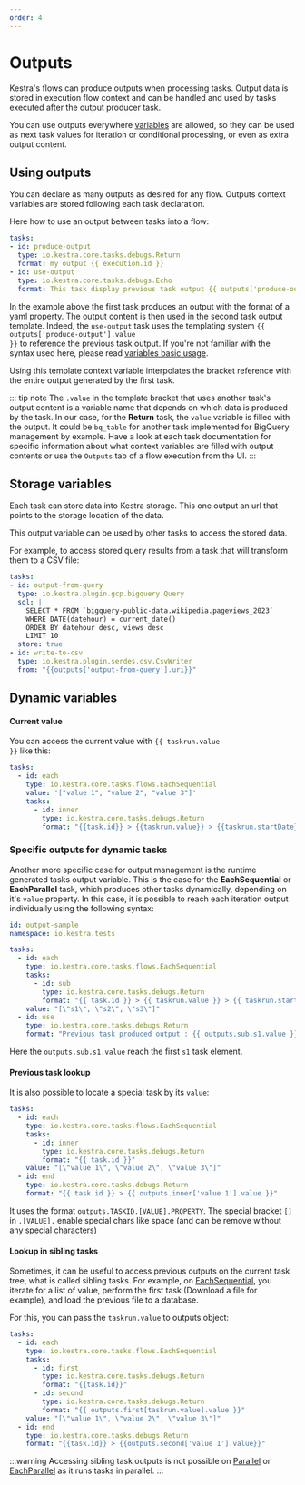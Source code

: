 ```yaml
---
order: 4
---
```

# Outputs

Kestra's flows can produce outputs when processing tasks. Output data is stored in execution flow context and can be handled and used by tasks executed after the output producer task.

You can use outputs everywhere [variables](/docs/developer-guide/variables/) are allowed, so they can be used as next task values for iteration or conditional processing, or even as extra output content.

## Using outputs

You can declare as many outputs as desired for any flow. Outputs context variables are stored following each task declaration.

Here how to use an output between tasks into a flow:

```yaml
tasks:
- id: produce-output
  type: io.kestra.core.tasks.debugs.Return
  format: my output {{ execution.id }}
- id: use-output
  type: io.kestra.core.tasks.debugs.Echo
  format: This task display previous task output {{ outputs['produce-output'].value }}
```

In the example above the first task produces an output with the format of a yaml property. The output content is then used in the second task output template. Indeed, the `use-output` task uses the templating system <code v-pre>{{ outputs['produce-output'].value }}</code> to reference the previous task output. If you're not familiar with the syntax used here, please read [variables basic usage](/docs/developer-guide/variables/basic-usage.md).

Using this template context variable interpolates the bracket reference with the entire output generated by the first task.

::: tip note
The `.value` in the template bracket that uses another task's output content is a variable name that depends on which data is produced by the task. In our case, for the **Return** task, the `value` variable is filled with the output. It could be `bq_table` for another task implemented for BigQuery management by example. Have a look at each task documentation for specific information about what context variables are filled with output contents or use the `Outputs` tab of a flow execution from the UI.
:::

## Storage variables

Each task can store data into Kestra storage. This one output an url that points to the storage location of the data.

This output variable can be used by other tasks to access the stored data.

For example, to access stored query results from a task that will transform them to a CSV file:

```yaml
tasks:
- id: output-from-query
  type: io.kestra.plugin.gcp.bigquery.Query
  sql: |
    SELECT * FROM `bigquery-public-data.wikipedia.pageviews_2023`
    WHERE DATE(datehour) = current_date()
    ORDER BY datehour desc, views desc
    LIMIT 10
  store: true
- id: write-to-csv
  type: io.kestra.plugin.serdes.csv.CsvWriter
  from: "{{outputs['output-from-query'].uri}}"
```

## Dynamic variables

#### Current value
You can access the current value with <code v-pre>{{ taskrun.value }}</code> like this:

```yaml
tasks:
  - id: each
    type: io.kestra.core.tasks.flows.EachSequential
    value: '["value 1", "value 2", "value 3"]'
    tasks:
      - id: inner
        type: io.kestra.core.tasks.debugs.Return
        format: "{{task.id}} > {{taskrun.value}} > {{taskrun.startDate}}"
```

###  Specific outputs for dynamic tasks

Another more specific case for output management is the runtime generated tasks output variable. This is the case for the **EachSequential** or **EachParallel** task, which produces other tasks dynamically, depending on it's `value` property. In this case, it is possible to reach each iteration output individually using the following syntax:

```yaml
id: output-sample
namespace: io.kestra.tests

tasks:
  - id: each
    type: io.kestra.core.tasks.flows.EachSequential
    tasks:
      - id: sub
        type: io.kestra.core.tasks.debugs.Return
        format: "{{ task.id }} > {{ taskrun.value }} > {{ taskrun.startDate }}"
    value: "[\"s1\", \"s2\", \"s3\"]"
  - id: use
    type: io.kestra.core.tasks.debugs.Return
    format: "Previous task produced output : {{ outputs.sub.s1.value }}"
```

Here the `outputs.sub.s1.value` reach the first `s1` task element.

#### Previous task lookup
It is also possible to locate a special task by its `value`:
```yaml
tasks:
  - id: each
    type: io.kestra.core.tasks.flows.EachSequential
    tasks:
      - id: inner
        type: io.kestra.core.tasks.debugs.Return
        format: "{{ task.id }}"
    value: "[\"value 1\", \"value 2\", \"value 3\"]"
  - id: end
    type: io.kestra.core.tasks.debugs.Return
    format: "{{ task.id }} > {{ outputs.inner['value 1'].value }}"
```
It uses the format `outputs.TASKID.[VALUE].PROPERTY`. The special bracket `[]` in  `.[VALUE].` enable special chars like space (and can be remove without any special characters)

#### Lookup in sibling tasks

Sometimes, it can be useful to access previous outputs on the current task tree, what is called sibling tasks. For example, on [EachSequential](/plugins/core/tasks/flows/io.kestra.core.tasks.flows.EachSequential.md), you iterate for a list of value, perform the first task (Download a file for example), and
load the previous file to a database.

For this, you can pass the `taskrun.value` to outputs object:
```yaml
tasks:
  - id: each
    type: io.kestra.core.tasks.flows.EachSequential
    tasks:
      - id: first
        type: io.kestra.core.tasks.debugs.Return
        format: "{{task.id}}"
      - id: second
        type: io.kestra.core.tasks.debugs.Return
        format: "{{ outputs.first[taskrun.value].value }}"
    value: "[\"value 1\", \"value 2\", \"value 3\"]"
  - id: end
    type: io.kestra.core.tasks.debugs.Return
    format: "{{task.id}} > {{outputs.second['value 1'].value}}"
```

:::warning
Accessing sibling task outputs is not possible on [Parallel](/plugins/core/tasks/flows/io.kestra.core.tasks.flows.Parallel.md) or [EachParallel](/plugins/core/tasks/flows/io.kestra.core.tasks.flows.EachParallel.md) as it runs tasks in parallel.
:::